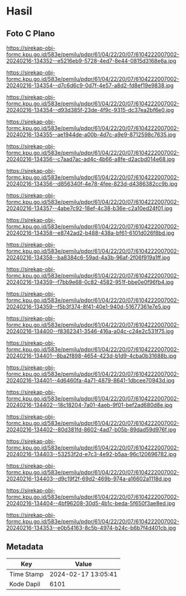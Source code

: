 # Hasil

## Foto C Plano

https://sirekap-obj-formc.kpu.go.id/583e/pemilu/pdpr/61/04/22/20/07/6104222007002-20240216-134352--e5216eb9-5728-4ed7-8e44-0815d3168e6a.jpg

https://sirekap-obj-formc.kpu.go.id/583e/pemilu/pdpr/61/04/22/20/07/6104222007002-20240216-134354--d7c6d6c9-0d7f-4e57-a8d2-fd8ef19e9838.jpg

https://sirekap-obj-formc.kpu.go.id/583e/pemilu/pdpr/61/04/22/20/07/6104222007002-20240216-134354--d93d385f-23de-4f9c-9315-dc37ea2bf6e0.jpg

https://sirekap-obj-formc.kpu.go.id/583e/pemilu/pdpr/61/04/22/20/07/6104222007002-20240216-134355--ae1944de-a00b-4d7c-a9e9-8712598c7635.jpg

https://sirekap-obj-formc.kpu.go.id/583e/pemilu/pdpr/61/04/22/20/07/6104222007002-20240216-134356--c7aad7ac-ad4c-4b66-a8fe-d2acbd014e68.jpg

https://sirekap-obj-formc.kpu.go.id/583e/pemilu/pdpr/61/04/22/20/07/6104222007002-20240216-134356--d856340f-4e78-4fee-823d-d4386382cc9b.jpg

https://sirekap-obj-formc.kpu.go.id/583e/pemilu/pdpr/61/04/22/20/07/6104222007002-20240216-134357--4abe7c92-18ef-4c38-b36e-c2a10ed24f01.jpg

https://sirekap-obj-formc.kpu.go.id/583e/pemilu/pdpr/61/04/22/20/07/6104222007002-20240216-134358--e8742ad2-b488-438a-bf61-6101d026f8bd.jpg

https://sirekap-obj-formc.kpu.go.id/583e/pemilu/pdpr/61/04/22/20/07/6104222007002-20240216-134358--ba8384c6-59ad-4a3b-96af-2f06f919a1ff.jpg

https://sirekap-obj-formc.kpu.go.id/583e/pemilu/pdpr/61/04/22/20/07/6104222007002-20240216-134359--f7bb9e68-0c82-4582-951f-bbe0e0f96fb4.jpg

https://sirekap-obj-formc.kpu.go.id/583e/pemilu/pdpr/61/04/22/20/07/6104222007002-20240216-134359--f5b3f374-8f41-40e1-940d-51677361e7e5.jpg

https://sirekap-obj-formc.kpu.go.id/583e/pemilu/pdpr/61/04/22/20/07/6104222007002-20240216-134400--f8362341-3546-416a-a04c-c24e2c531f75.jpg

https://sirekap-obj-formc.kpu.go.id/583e/pemilu/pdpr/61/04/22/20/07/6104222007002-20240216-134401--8ba2f898-4654-423d-b1d9-4cba0b31688b.jpg

https://sirekap-obj-formc.kpu.go.id/583e/pemilu/pdpr/61/04/22/20/07/6104222007002-20240216-134401--4d6460fa-4a71-4879-8641-1dbcee70943d.jpg

https://sirekap-obj-formc.kpu.go.id/583e/pemilu/pdpr/61/04/22/20/07/6104222007002-20240216-134402--18c18204-7a01-4aeb-9f01-bef2ad680d8e.jpg

https://sirekap-obj-formc.kpu.go.id/583e/pemilu/pdpr/61/04/22/20/07/6104222007002-20240216-134402--80d381fd-8602-4ad7-b05b-89dad59d976f.jpg

https://sirekap-obj-formc.kpu.go.id/583e/pemilu/pdpr/61/04/22/20/07/6104222007002-20240216-134403--53253f2d-e7c3-4e92-b5aa-96c120696782.jpg

https://sirekap-obj-formc.kpu.go.id/583e/pemilu/pdpr/61/04/22/20/07/6104222007002-20240216-134403--d9c19f2f-69d2-469b-974a-a16602a1118d.jpg

https://sirekap-obj-formc.kpu.go.id/583e/pemilu/pdpr/61/04/22/20/07/6104222007002-20240216-134404--4bf96208-30d5-4b1c-beda-5f650f3ae8ed.jpg

https://sirekap-obj-formc.kpu.go.id/583e/pemilu/pdpr/61/04/22/20/07/6104222007002-20240216-134353--e0b54163-8c5b-4974-b24c-b6b7f4d401cb.jpg


## Metadata

| Key        | Value               |
| ---------- | ------------------- |
| Time Stamp | 2024-02-17 13:05:41 |
| Kode Dapil | 6101                |



